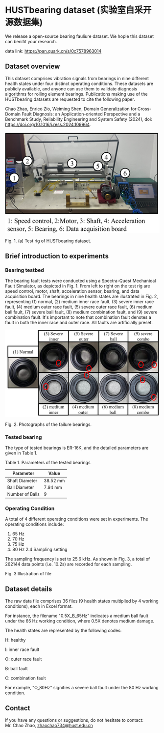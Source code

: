 # HUSTbearing dataset (实验室自采开源数据集)

We release a open-source bearing fauliure dataset. We hople this dataset can benifit your research.

data link: https://pan.quark.cn/s/0c7578963014

## Dataset overview


This dataset comprises vibration signals from bearings in nine different health states under four distinct operating conditions. These datasets are publicly available, and anyone can use them to validate diagnosis algorithms for rolling element bearings. Publications making use of the HUSTbearing datasets are requested to cite the following paper.

Chao Zhao, Enrico Zio, Weiming Shen, Domain Generalization for Cross-Domain Fault Diagnosis: an Application-oriented Perspective and a Benchmark Study, Reliability Engineering and System Safety (2024), doi: https://doi.org/10.1016/j.ress.2024.109964.



![image](https://github.com/CHAOZHAO-1/HUSTbearing-dataset/blob/main/IMG/F1.png)

Fig. 1. (a) Test rig of HUSTbearing dataset.

## Brief introduction to experiments

###	Bearing testbed
The bearing fault tests were conducted using a Spectra-Quest Mechanical Fault Simulator, as depicted in Fig. 1. From left to right on the test rig are speed control, motor, shaft, acceleration sensor, bearing, and data acquisition board. 
The bearings in nine health states are illustrated in Fig. 2, representing (1) normal, (2) medium inner race fault, (3) severe inner race fault, (4) medium outer race fault, (5) severe outer race fault, (6) medium ball fault, (7) severe ball fault, (8) medium combination fault, and (9) severe combination fault. 
It's important to note that combination fault denotes a fault in both the inner race and outer race. All faults are artificially preset.


![image](https://github.com/CHAOZHAO-1/HUSTbearing-dataset/blob/main/IMG/F2.png)
 
Fig. 2. Photographs of the failure bearings.

### Tested bearing

The type of tested bearings is ER-16K, and the detailed parameters are given in Table 1.

Table 1. Parameters of the tested bearings

 Parameter 	| Value 	| 
|-------	|------	|
| Shaft Diameter     	| 38.52 mm 	| 
| Ball Diameter    	| 7.94 mm 	|
| Number of Balls     	| 9 	|


### Operating Condition

A total of 4 different operating conditions were set in experiments. The operating conditions include:
1) 65 Hz
2) 70 Hz
3) 75 Hz
4) 80 Hz
2.4	Sampling setting
   
The sampling frequency is set to 25.6 kHz. As shown in Fig. 3, a total of 262144 data points (i.e. 10.2s) are recorded for each sampling.
 
Fig. 3 Illustration of file
## Dataset details

The raw data file comprises 36 files (9 health states multiplied by 4 working conditions), each in Excel format.

For instance, the filename "0.5X_B_65Hz" indicates a medium ball fault under the 65 Hz working condition, where 0.5X denotes medium damage.

The health states are represented by the following codes:

H: healthy

I: inner race fault

O: outer race fault

B: ball fault

C: combination fault

For example, "O_80Hz" signifies a severe ball fault under the 80 Hz working condition.

## Contact
If you have any questions or suggestions, do not hesitate to contact:  
Mr. Chao Zhao, zhaochao734@hust.edu.cn
